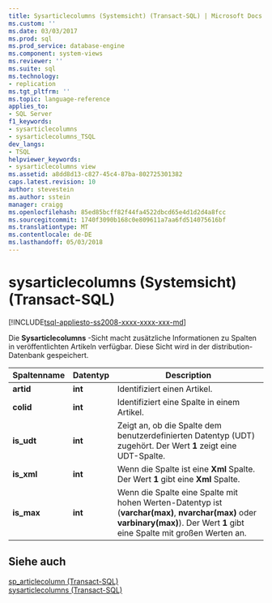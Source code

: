 ```yaml
---
title: Sysarticlecolumns (Systemsicht) (Transact-SQL) | Microsoft Docs
ms.custom: ''
ms.date: 03/03/2017
ms.prod: sql
ms.prod_service: database-engine
ms.component: system-views
ms.reviewer: ''
ms.suite: sql
ms.technology:
- replication
ms.tgt_pltfrm: ''
ms.topic: language-reference
applies_to:
- SQL Server
f1_keywords:
- sysarticlecolumns
- sysarticlecolumns_TSQL
dev_langs:
- TSQL
helpviewer_keywords:
- sysarticlecolumns view
ms.assetid: a8dd8d13-c827-45c4-87ba-802725301382
caps.latest.revision: 10
author: stevestein
ms.author: sstein
manager: craigg
ms.openlocfilehash: 85ed85bcff82f44fa4522dbcd65e4d1d2d4a8fcc
ms.sourcegitcommit: 1740f3090b168c0e809611a7aa6fd514075616bf
ms.translationtype: MT
ms.contentlocale: de-DE
ms.lasthandoff: 05/03/2018
---
```

# <a name="sysarticlecolumns-system-view-transact-sql"></a>sysarticlecolumns (Systemsicht) (Transact-SQL)
[!INCLUDE[tsql-appliesto-ss2008-xxxx-xxxx-xxx-md](../../includes/tsql-appliesto-ss2008-xxxx-xxxx-xxx-md.md)]

  Die **Sysarticlecolumns** -Sicht macht zusätzliche Informationen zu Spalten in veröffentlichten Artikeln verfügbar. Diese Sicht wird in der distribution-Datenbank gespeichert.  
  
|Spaltenname|Datentyp|Description|  
|-----------------|---------------|-----------------|  
|**artid**|**int**|Identifiziert einen Artikel.|  
|**colid**|**int**|Identifiziert eine Spalte in einem Artikel.|  
|**is_udt**|**int**|Zeigt an, ob die Spalte dem benutzerdefinierten Datentyp (UDT) zugehört. Der Wert **1** zeigt eine UDT-Spalte.|  
|**is_xml**|**int**|Wenn die Spalte ist eine **Xml** Spalte. Der Wert **1** gibt eine **Xml** Spalte.|  
|**is_max**|**int**|Wenn die Spalte eine Spalte mit hohen Werten-Datentyp ist (**varchar(max)**, **nvarchar(max)** oder **varbinary(max)**). Der Wert **1** gibt eine Spalte mit großen Werten an.|  
  
## <a name="see-also"></a>Siehe auch  
 [sp_articlecolumn &#40;Transact-SQL&#41;](../../relational-databases/system-stored-procedures/sp-articlecolumn-transact-sql.md)   
 [sysarticlecolumns &#40;Transact-SQL&#41;](../../relational-databases/system-tables/sysarticlecolumns-transact-sql.md)  
  
  
